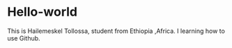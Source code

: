 # Hello-world
This is Hailemeskel Tollossa, student from Ethiopia ,Africa.
I learning how to use Github.
